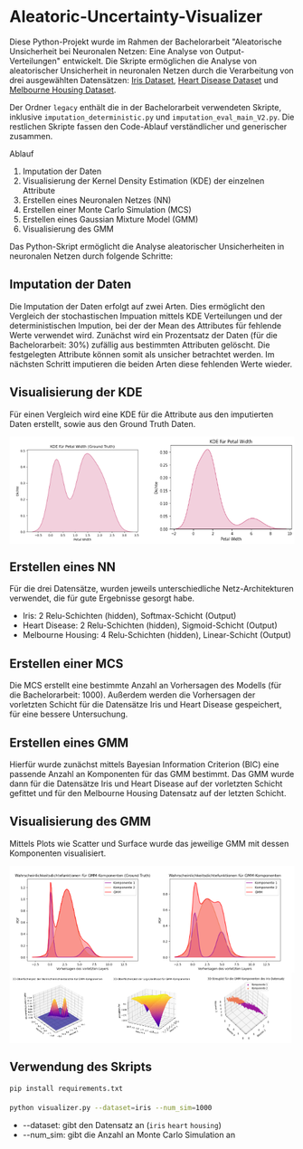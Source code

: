 # Aleatoric-Uncertainty-Visualizer
Diese Python-Projekt wurde im Rahmen der Bachelorarbeit "Aleatorische Unsicherheit bei Neuronalen Netzen: Eine Analyse von Output-Verteilungen" entwickelt. Die Skripte ermöglichen die Analyse von aleatorischer Unsicherheit in neuronalen Netzen durch die Verarbeitung von drei ausgewählten Datensätzen: [Iris Dataset](https://www.kaggle.com/datasets/uciml/iris), [Heart Disease Dataset](https://www.kaggle.com/datasets/johnsmith88/heart-disease-dataset) und [Melbourne Housing Dataset](https://www.kaggle.com/datasets/dansbecker/melbourne-housing-snapshot/data).

Der Ordner ```legacy``` enthält die in der Bachelorarbeit verwendeten Skripte, inklusive ```imputation_deterministic.py``` und ```imputation_eval_main_V2.py```. Die restlichen Skripte fassen den Code-Ablauf verständlicher und generischer zusammen.

Ablauf
1. Imputation der Daten
2. Visualisierung der Kernel Density Estimation (KDE) der einzelnen Attribute
3. Erstellen eines Neuronalen Netzes (NN)
4. Erstellen einer Monte Carlo Simulation (MCS)
5. Erstellen eines Gaussian Mixture Model (GMM)
6. Visualisierung des GMM

Das Python-Skript ermöglicht die Analyse aleatorischer Unsicherheiten in neuronalen Netzen durch folgende Schritte:

## Imputation der Daten

Die Imputation der Daten erfolgt auf zwei Arten. Dies ermöglicht den Vergleich der stochastischen Impuation mittels KDE Verteilungen und der deterministischen Impution, bei der der Mean des Attributes für fehlende Werte verwendet wird. Zunächst wird ein Prozentsatz der Daten (für die Bachelorarbeit: 30%) zufällig aus bestimmten Attributen gelöscht. Die festgelegten Attribute können somit als unsicher betrachtet werden. Im nächsten Schritt imputieren die beiden Arten diese fehlenden Werte wieder. 

## Visualisierung der KDE

Für einen Vergleich wird eine KDE für die Attribute aus den imputierten Daten erstellt, sowie aus den Ground Truth Daten.
<div style="display: flex;">
  <img src="/images/iris_kde_pw_gt.png" style="width: 50%;" />
  <img src="/images/iris_kde_pw.png" style="width: 50%;" /> 
</div>

## Erstellen eines NN

Für die drei Datensätze, wurden jeweils unterschiedliche Netz-Architekturen verwendet, die für gute Ergebnisse gesorgt habe.
- Iris: 2 Relu-Schichten (hidden), Softmax-Schicht (Output)
- Heart Disease: 2 Relu-Schichten (hidden), Sigmoid-Schicht (Output)
- Melbourne Housing: 4 Relu-Schichten (hidden), Linear-Schicht (Output)

## Erstellen einer MCS

Die MCS erstellt eine bestimmte Anzahl an Vorhersagen des Modells (für die Bachelorarbeit: 1000). Außerdem werden die Vorhersagen der vorletzten Schicht für die Datensätze Iris und Heart Disease gespeichert, für eine bessere Untersuchung.

## Erstellen eines GMM

Hierfür wurde zunächst mittels Bayesian Information Criterion (BIC) eine passende Anzahl an Komponenten für das GMM bestimmt. Das GMM wurde dann für die Datensätze Iris und Heart Disease auf der vorletzten Schicht gefittet und für den Melbourne Housing Datensatz auf der letzten Schicht.

## Visualisierung des GMM

Mittels Plots wie Scatter und Surface wurde das jeweilige GMM mit dessen Komponenten visualisiert.
<div style="display: flex;">
  <img src="/images/iris_gmm_gt_final.png" style="width: 50%;" />
  <img src="/images/iris_gmm_final.png" style="width: 50%;" /> 
</div>
<div style="display: flex;">
  <img src="/images/iris_pdf.png" style="width: 33%;" />
  <img src="/images/iris_log.png" style="width: 33%;" /> 
  <img src="/images/iris_scatter_1-4-3_neuron.png" style="width: 33%;" /> 
</div>

## Verwendung des Skripts
```bash
pip install requirements.txt

python visualizer.py --dataset=iris --num_sim=1000
```
- --dataset: gibt den Datensatz an (```iris``` ```heart``` ```housing```)
- --num_sim: gibt die Anzahl an Monte Carlo Simulation an
